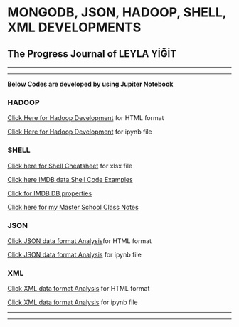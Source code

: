 
# MONGODB, JSON, HADOOP, SHELL, XML DEVELOPMENTS

## The Progress Journal of LEYLA YİĞİT

***
***

**Below Codes are developed by using Jupiter Notebook**

### HADOOP

[Click Here for Hadoop Development](HADOOP_DATA_ANALYSIS.html) for HTML format

[Click Here for Hadoop Development](https://github.com/DATALOVERVISUALIZER/HADOOP-SHELL-MONGODB/blob/master/HADOOP_DATA_ANALYSIS.ipynb) for ipynb file

### SHELL

[Click here for Shell Cheatsheet](https://github.com/DATALOVERVISUALIZER/HADOOP-SHELL-MONGODB/blob/master/shell_commands_cheatsheet.xlsx) for xlsx file

[Click here IMDB data Shell Code Examples](https://github.com/DATALOVERVISUALIZER/HADOOP-SHELL-MONGODB/blob/master/shell_code_exercise_with_IMDB_DB.txt)

[Click for IMDB DB properties](https://github.com/DATALOVERVISUALIZER/HADOOP-SHELL-MONGODB/blob/master/imdb_database)

[Click here for my Master School Class Notes](https://github.com/DATALOVERVISUALIZER/HADOOP-SHELL-MONGODB/blob/master/Shell_Mef_University_Class_Notes.txt)

### JSON

[Click JSON data format Analysis](JSON_IMPORTDATA_ANALYSIS_WITH_JUPITER.html)for HTML format

[Click JSON data format Analysis](https://github.com/DATALOVERVISUALIZER/HADOOP-SHELL-MONGODB/blob/master/JSON_IMPORTDATA_ANALYSIS_WITH_JUPITER.ipynb) for ipynb file

### XML

[Click XML data format Analysis](XML_HURRIYET_REALESTATEDATA_ANALYSIS_WITH_JUPITER.html) for HTML format

[Click XML data format Analysis](https://github.com/DATALOVERVISUALIZER/HADOOP-SHELL-MONGODB/blob/master/XML_HURRIYET_REALESTATEDATA_ANALYSIS_WITH_JUPITER.ipynb) for ipynb file



***
***
